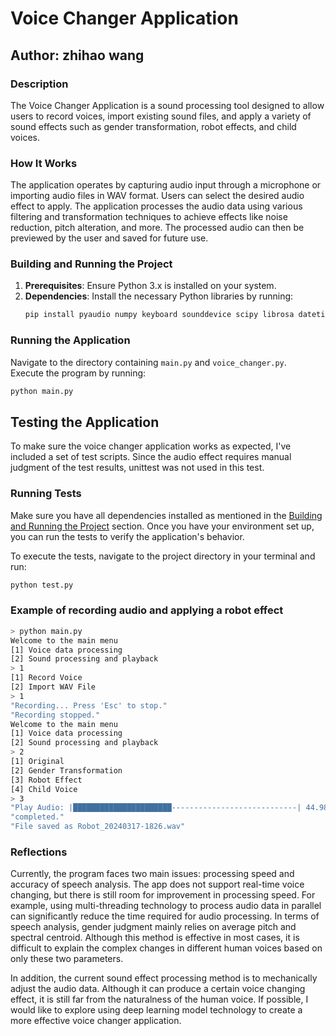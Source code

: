 # Voice Changer Application

## Author: zhihao wang

### Description
The Voice Changer Application is a sound processing tool designed to allow users to record voices, import existing sound files, and apply a variety of sound effects such as gender transformation, robot effects, and child voices.

### How It Works
The application operates by capturing audio input through a microphone or importing audio files in WAV format. Users can select the desired audio effect to apply. The application processes the audio data using various filtering and transformation techniques to achieve effects like noise reduction, pitch alteration, and more. The processed audio can then be previewed by the user and saved for future use.

### Building and Running the Project
1. **Prerequisites**: Ensure Python 3.x is installed on your system.
2. **Dependencies**: Install the necessary Python libraries by running:
   ```bash
   pip install pyaudio numpy keyboard sounddevice scipy librosa datetime
   ```
### Running the Application
Navigate to the directory containing `main.py` and `voice_changer.py`.  
Execute the program by running:  
   ```bash
   python main.py
   ```
## Testing the Application

To make sure the voice changer application works as expected, I've included a set of test scripts. Since the audio effect requires manual judgment of the test results, unittest was not used in this test.

### Running Tests

Make sure you have all dependencies installed as mentioned in the [Building and Running the Project](#building-and-running-the-project) section. Once you have your environment set up, you can run the tests to verify the application's behavior.

To execute the tests, navigate to the project directory in your terminal and run:

   ```bash
   python test.py
   ```

### Example of recording audio and applying a robot effect
   ```bash
   > python main.py
   Welcome to the main menu
   [1] Voice data processing
   [2] Sound processing and playback
   > 1
   [1] Record Voice
   [2] Import WAV File
   > 1
   "Recording... Press 'Esc' to stop."
   "Recording stopped."
   Welcome to the main menu
   [1] Voice data processing
   [2] Sound processing and playback
   > 2
   [1] Original
   [2] Gender Transformation
   [3] Robot Effect
   [4] Child Voice
   > 3
   "Play Audio: |██████████████████████----------------------------| 44.98%"
   "completed."
   "File saved as Robot_20240317-1826.wav"
   ```

### Reflections

Currently, the program faces two main issues: processing speed and accuracy of speech analysis. The app does not support real-time voice changing, but there is still room for improvement in processing speed. For example, using multi-threading technology to process audio data in parallel can significantly reduce the time required for audio processing. In terms of speech analysis, gender judgment mainly relies on average pitch and spectral centroid. Although this method is effective in most cases, it is difficult to explain the complex changes in different human voices based on only these two parameters.

In addition, the current sound effect processing method is to mechanically adjust the audio data. Although it can produce a certain voice changing effect, it is still far from the naturalness of the human voice. If possible, I would like to explore using deep learning model technology to create a more effective voice changer application.



